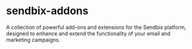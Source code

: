# sendbix-addons
A collection of powerful add-ons and extensions for the Sendbix platform, designed to enhance and extend the functionality of your email and marketing campaigns.
